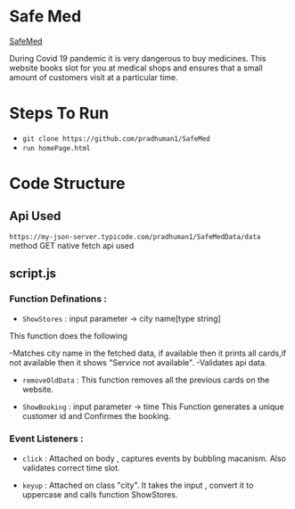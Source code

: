 # Safe Med
  [SafeMed](https://pradhuman1.github.io/SafeMed/pages/homePage)

During Covid 19 pandemic it is very dangerous to buy medicines.
This website books slot for you at medical shops and ensures that a small amount of customers visit at a particular time.
# Steps To Run
* `git clone https://github.com/pradhuman1/SafeMed`
* `run homePage.html`

# Code Structure
## Api Used
`https://my-json-server.typicode.com/pradhuman1/SafeMedData/data`
method GET
native fetch api used


## script.js

### Function Definations : 

* `ShowStores` : input parameter -> city name[type string]

This function does the following 

-Matches city name in the fetched data, if available then it prints all cards,if not available then it shows "Service not available".
-Validates api data.

 * `removeOldData` : 
This function removes all the previous cards on the website.

* `ShowBooking` : input parameter -> time
This Function generates a unique customer id and Confirmes the booking.

 ### Event Listeners : 

* `click` :
Attached on body , captures events by bubbling macanism.
Also validates correct time slot.

* `keyup` :
Attached on class "city".
It takes the input , convert it to uppercase and calls function ShowStores.











